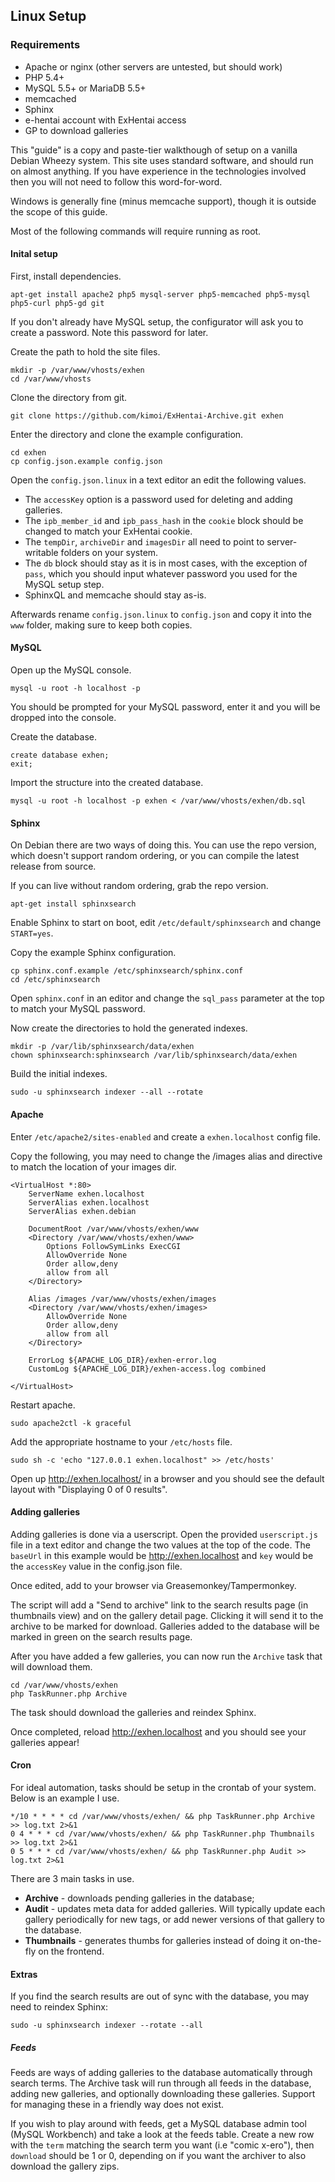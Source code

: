 Linux Setup
---

### Requirements


* Apache or nginx (other servers are untested, but should work)
* PHP 5.4+
* MySQL 5.5+ or MariaDB 5.5+
* memcached
* Sphinx
* e-hentai account with ExHentai access
* GP to download galleries

This "guide" is a copy and paste-tier walkthough of setup on a vanilla Debian Wheezy system. This site uses standard software, and should run on almost anything. If you have experience in the technologies involved then you will not need to follow this word-for-word.

Windows is generally fine (minus memcache support), though it is outside the scope of this guide.

Most of the following commands will require running as root.

#### Inital setup

First, install dependencies.

    apt-get install apache2 php5 mysql-server php5-memcached php5-mysql php5-curl php5-gd git

If you don't already have MySQL setup, the configurator will ask you to create a password. Note this password for later.

Create the path to hold the site files.

    mkdir -p /var/www/vhosts/exhen
    cd /var/www/vhosts

Clone the directory from git.

    git clone https://github.com/kimoi/ExHentai-Archive.git exhen

Enter the directory and clone the example configuration.

    cd exhen
    cp config.json.example config.json

Open the `config.json.linux` in a text editor an edit the following values.

* The `accessKey` option is a password used for deleting and adding galleries.
* The `ipb_member_id` and `ipb_pass_hash` in the `cookie` block should be changed to match your ExHentai cookie.
* The `tempDir`, `archiveDir` and `imagesDir` all need to point to server-writable folders on your system.
* The `db` block should stay as it is in most cases, with the exception of `pass`, which you should input whatever password you used for the MySQL setup step.
* SphinxQL and memcache should stay as-is.

Afterwards rename `config.json.linux` to `config.json` and copy it into the `www` folder, making sure to keep both copies.

#### MySQL

Open up the MySQL console.

    mysql -u root -h localhost -p

You should be prompted for your MySQL password, enter it and you will be dropped into the console.

Create the database.

    create database exhen;
    exit;

Import the structure into the created database.

    mysql -u root -h localhost -p exhen < /var/www/vhosts/exhen/db.sql

#### Sphinx

On Debian there are two ways of doing this. You can use the repo version, which doesn't support random ordering, or you can compile the latest release from source.

If you can live without random ordering, grab the repo version.

    apt-get install sphinxsearch

Enable Sphinx to start on boot, edit `/etc/default/sphinxsearch` and change `START=yes`.

Copy the example Sphinx configuration.

    cp sphinx.conf.example /etc/sphinxsearch/sphinx.conf
    cd /etc/sphinxsearch

Open `sphinx.conf` in an editor and change the `sql_pass` parameter at the top to match your MySQL password.

Now create the directories to hold the generated indexes.

    mkdir -p /var/lib/sphinxsearch/data/exhen
    chown sphinxsearch:sphinxsearch /var/lib/sphinxsearch/data/exhen

Build the initial indexes.

    sudo -u sphinxsearch indexer --all --rotate

#### Apache

Enter `/etc/apache2/sites-enabled` and create a `exhen.localhost` config file.

Copy the following, you may need to change the /images alias and <Directory> directive to match the location of your images dir.

    <VirtualHost *:80>
        ServerName exhen.localhost
        ServerAlias exhen.localhost
        ServerAlias exhen.debian

        DocumentRoot /var/www/vhosts/exhen/www
        <Directory /var/www/vhosts/exhen/www>
            Options FollowSymLinks ExecCGI
            AllowOverride None
            Order allow,deny
            allow from all
        </Directory>

        Alias /images /var/www/vhosts/exhen/images
        <Directory /var/www/vhosts/exhen/images>
            AllowOverride None
            Order allow,deny
            allow from all
        </Directory>

        ErrorLog ${APACHE_LOG_DIR}/exhen-error.log
        CustomLog ${APACHE_LOG_DIR}/exhen-access.log combined

    </VirtualHost>

Restart apache.

    sudo apache2ctl -k graceful

Add the appropriate hostname to your `/etc/hosts` file.

    sudo sh -c 'echo "127.0.0.1 exhen.localhost" >> /etc/hosts'

Open up http://exhen.localhost/ in a browser and you should see the default layout with "Displaying 0 of 0 results".

#### Adding galleries

Adding galleries is done via a userscript. Open the provided `userscript.js` file in a text editor and change the two values at the top of the code. The `baseUrl` in this example would be http://exhen.localhost and `key` would be the `accessKey` value in the config.json file.

Once edited, add to your browser via Greasemonkey/Tampermonkey.

The script will add a "Send to archive" link to the search results page (in thumbnails view) and on the gallery detail page. Clicking it will send it to the archive to be marked for download. Galleries added to the database will be marked in green on the search results page.

After you have added a few galleries, you can now run the `Archive` task that will download them.

    cd /var/www/vhosts/exhen
    php TaskRunner.php Archive

The task should download the galleries and reindex Sphinx.

Once completed, reload http://exhen.localhost and you should see your galleries appear!

#### Cron

For ideal automation, tasks should be setup in the crontab of your system. Below is an example I use.

    */10 * * * * cd /var/www/vhosts/exhen/ && php TaskRunner.php Archive >> log.txt 2>&1
    0 4 * * * cd /var/www/vhosts/exhen/ && php TaskRunner.php Thumbnails >> log.txt 2>&1
    0 5 * * * cd /var/www/vhosts/exhen/ && php TaskRunner.php Audit >> log.txt 2>&1

There are 3 main tasks in use.

* **Archive** - downloads pending galleries in the database;
* **Audit** - updates meta data for added galleries. Will typically update each gallery periodically for new tags, or add newer versions of that gallery to the database.
* **Thumbnails** - generates thumbs for galleries instead of doing it on-the-fly on the frontend.

#### Extras

If you find the search results are out of sync with the database, you may need to reindex Sphinx:

    sudo -u sphinxsearch indexer --rotate --all

##### Feeds

Feeds are ways of adding galleries to the database automatically through search terms. The Archive task will run through all feeds in the database, adding new galleries, and optionally downloading these galleries. Support for managing these in a friendly way does not exist.

If you wish to play around with feeds, get a MySQL database admin tool (MySQL Workbench) and take a look at the feeds table. Create a new row with the `term` matching the search term you want (i.e "comic x-ero"), then `download` should be 1 or 0, depending on if you want the archiver to also download the gallery zips.
